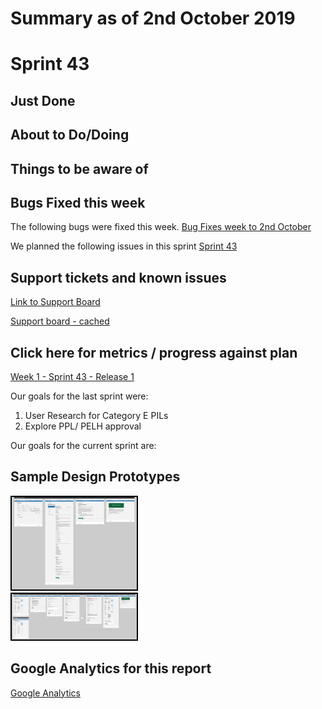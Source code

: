 # Summary as of 2nd October 2019 

# Sprint 43

## Just Done

## About to Do/Doing

## Things to be aware of

## Bugs Fixed this week
The following bugs were fixed this week.
[Bug Fixes week to 2nd October](graphs/bugs02102019.jpg)

We planned the following issues in this sprint 
[Sprint 43](graphs/sprint02102019.png)

## Support tickets and known issues
[Link to Support Board](https://jira.digital.homeoffice.gov.uk/secure/RapidBoard.jspa?rapidView=331&selectedIssue=ALS-47)

[Support board - cached](graphs/supportBoard02102019.jpg)

## Click here for metrics / progress against plan
[Week 1 - Sprint 43 - Release 1](graphs/progress02102019.png)

Our goals for the last sprint were:
1. User Research for Category E PILs 
2. Explore PPL/ PELH approval

Our goals for the current sprint are:

## Sample Design Prototypes
<a href="graphs/proto1_02102019.png"><img src="graphs/proto1_25092019.png" alt="HTML5 Icon" width="200" style="border:2px solid black"></a>
<br>
<a href="graphs/proto2_02102019.png"><img src="graphs/proto2_25092019.png" alt="HTML5 Icon" width="200" style="border:2px solid black"></a>
<br>


## Google Analytics for this report
[Google Analytics](graphs/GA02102019.jpg)

